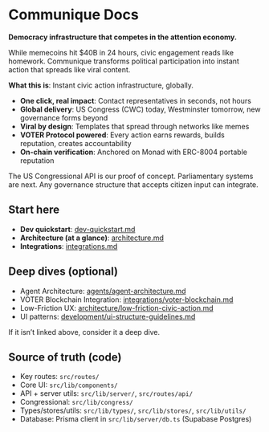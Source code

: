 # Communique Docs

**Democracy infrastructure that competes in the attention economy.**

While memecoins hit $40B in 24 hours, civic engagement reads like homework. Communique transforms political participation into instant action that spreads like viral content.

**What this is**: Instant civic action infrastructure, globally.

- **One click, real impact**: Contact representatives in seconds, not hours
- **Global delivery**: US Congress (CWC) today, Westminster tomorrow, new governance forms beyond
- **Viral by design**: Templates that spread through networks like memes
- **VOTER Protocol powered**: Every action earns rewards, builds reputation, creates accountability
- **On-chain verification**: Anchored on Monad with ERC-8004 portable reputation

The US Congressional API is our proof of concept. Parliamentary systems are next. Any governance structure that accepts citizen input can integrate.

## Start here

- **Dev quickstart**: [dev-quickstart.md](./dev-quickstart.md)
- **Architecture (at a glance)**: [architecture.md](./architecture.md)
- **Integrations**: [integrations.md](./integrations.md)

## Deep dives (optional)

- Agent Architecture: [agents/agent-architecture.md](./agents/agent-architecture.md)
- VOTER Blockchain Integration: [integrations/voter-blockchain.md](./integrations/voter-blockchain.md)
- Low-Friction UX: [architecture/low-friction-civic-action.md](./architecture/low-friction-civic-action.md)
- UI patterns: [development/ui-structure-guidelines.md](./development/ui-structure-guidelines.md)

If it isn’t linked above, consider it a deep dive.

## Source of truth (code)

- Key routes: `src/routes/`
- Core UI: `src/lib/components/`
- API + server utils: `src/lib/server/`, `src/routes/api/`
- Congressional: `src/lib/congress/`
- Types/stores/utils: `src/lib/types/`, `src/lib/stores/`, `src/lib/utils/`
- Database: Prisma client in `src/lib/server/db.ts` (Supabase Postgres)
